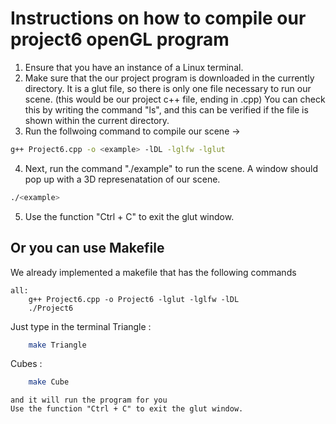 # Instructions on how to compile our project6 openGL program

1. Ensure that you have an instance of a Linux terminal.
2. Make sure that the our project program is downloaded in the currently directory. It is a glut file, so there is only one file necessary to run our scene. (this would be our project c++ file, ending in .cpp) You can check this by writing the command "ls", and this can be verified if the file is shown within the current directory.
3. Run the follwoing command to compile our scene -> 
``` bash
g++ Project6.cpp -o <example> -lDL -lglfw -lglut
````
4. Next, run the command "./example" to run the scene. A window should pop up with a 3D represenatation of our scene. 
```bash
./<example>
```
5. Use the function "Ctrl + C" to exit the glut window. 

## Or you can use Makefile
We already implemented a makefile that has the following commands
```
all:
	g++ Project6.cpp -o Project6 -lglut -lglfw -lDL
	./Project6
```
Just type in the terminal 
Triangle :
```bash
    make Triangle
```

Cubes :
```bash
    make Cube
```

``` 
and it will run the program for you 
Use the function "Ctrl + C" to exit the glut window. 


